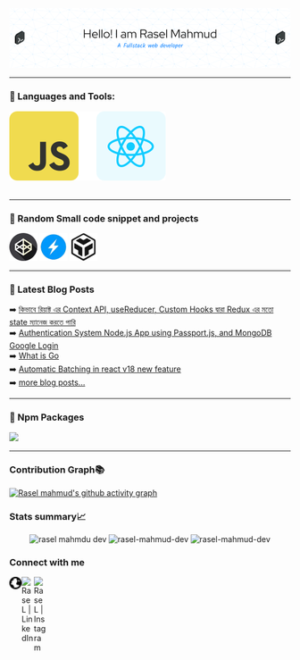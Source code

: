 ![](assets/github-header-image.png)


<!---
rasel-mahmud-dev/rasel-mahmud-dev is a ✨ special ✨ repository because its `README.md` (this file) appears on your GitHub profile.
You can click the Preview link to take a look at your changes.
--->


---
### 📕 Languages and Tools:

[//]: # (<span><img width="40px" src="./assets/js.svg"  alt=""/></span>)

[//]: # (<span><img width="40px" src="./assets/ts.svg"  alt=""/></span>)

[//]: # (<span><img width="40px" src="./assets/react.svg"  alt=""/></span>)

[//]: # (<span><img width="40px" src="./assets/Nextjs-logo.svg"  alt=""/></span>)

[//]: # (<span><img width="40px" src="./assets/redux.svg"  alt=""/></span>)

[//]: # (<span><img width="40px" src="./assets/scss.svg"  alt=""/></span>)

[//]: # (<span><img width="40px" src="./assets/tailwindcss-l.webp"  alt=""/></span>)

[//]: # (<span><img width="40px" src="https://raw.githubusercontent.com/github/explore/80688e429a7d4ef2fca1e82350fe8e3517d3494d/topics/nodejs/nodejs.png"  alt=""/></span>)

[//]: # (<span><img width="40px" src="./assets/mongodb-icon.svg"  alt=""/></span>)



<img src="./assets/Group.svg" />

<br />
<br />


---


### 📕 Random Small code snippet and projects

<a href="https://codepen.io/rasel-mahmud-dev"><img width="50px" src="./assets/codepen.webp"></a>
<a href="https://stackblitz.com/@rasel-mahmud-dev"><img width="50px" src="./assets/stackblitz.webp"></a>
<a href="https://codesandbox.io/u/rasel.mahmud.dev"><img width="50px" src="./assets/csb-ios.svg"></a>

---

### 📕 Latest Blog Posts

<!-- BLOG-POST-LIST:START -->
<!-- BLOG-POST-LIST:END -->


➡️ [কিভাবে রিয়াক্ট এর Context API, useReducer, Custom Hooks দ্বারা Redux এর মতো state ম্যানেজ করতে পারি](https://rasel-portfolio.vercel.app/blogs/%E0%A6%95%E0%A6%BF%E0%A6%AD%E0%A6%BE%E0%A6%AC%E0%A7%87-%E0%A6%B0%E0%A6%BF%E0%A7%9F%E0%A6%BE%E0%A6%95%E0%A7%8D%E0%A6%9F-%E0%A6%8F%E0%A6%B0-Context-API-useReducer-Custom-Hooks-%E0%A6%A6%E0%A7%8D%E0%A6%AC%E0%A6%BE%E0%A6%B0%E0%A6%BE-Redux-%E0%A6%8F%E0%A6%B0-%E0%A6%AE%E0%A6%A4%E0%A7%8B-state-%E0%A6%AE%E0%A7%8D%E0%A6%AF%E0%A6%BE%E0%A6%A8%E0%A7%87%E0%A6%9C-%E0%A6%95%E0%A6%B0%E0%A6%A4%E0%A7%87-%E0%A6%AA%E0%A6%BE%E0%A6%B0%E0%A6%BF)
<br />
➡️ [Authentication System Node.js App using Passport.js, and MongoDB Google Login](https://rasel-portfolio.vercel.app/blogs/authentication-system-nodejs-app-using-passportjs-and-mongodb-google-login)
<br />
➡️ [What is Go](https://javascript-refresh.vercel.app/golang/what-is-go)
<br />
➡️ [Automatic Batching in react v18 new feature](https://rasel-portfolio.vercel.app/blogs/react-automatic-batching-in-react-v18)
<br />
➡️ [more blog posts...](https://rasel-portfolio.vercel.app/blogs)

---

### 📕 Npm Packages

<a href="https://www.npmjs.com/package/rasel-react-table"><img width="200px" src="https://camo.githubusercontent.com/6dd649a6b1daa1bf329fec7d590a50ebc1c207d4765fdbed5b697a7b5c8c6111/68747470733a2f2f6e6f6465692e636f2f6e706d2f726173656c2d72656163742d7461626c652e706e673f646f776e6c6f6164733d74727565"/></a>


---

### Contribution Graph📚

[![Rasel mahmud's github activity graph](https://github-readme-activity-graph.cyclic.app/graph?username=rasel-mahmud-dev&theme=xcode)](https://github.com/rasel-mahmud-dev/github-readme-activity-graph)

### Stats summary📈

<p align="center">
 
 <img width="40%" src="https://github-readme-stats.vercel.app/api/top-langs?username=rasel-mahmud-dev&show_icons=true&theme=dracula&title_color=ff8000&text_color=ffffff&bg_color=6a6a6a&locale=en&layout=compact&hide_border=true" alt="rasel mahmdu dev" /> 

 <img width="48%" src="https://github-readme-stats.vercel.app/api?username=rasel-mahmud-dev&show_icons=true&theme=dracula&title_color=ff8000&text_color=ffffff&bg_color=6a6a6a&locale=en&hide_border=true" alt="rasel-mahmud-dev" />
<img width="48%" src="https://github-readme-streak-stats.herokuapp.com/?user=rasel-mahmud-dev&theme=highcontrast&hide_border=true" alt="rasel-mahmud-dev" />



### Connect with me

[<img align="left" alt="RaseL.com" width="22px" src="https://raw.githubusercontent.com/iconic/open-iconic/master/svg/globe.svg" />][website]
[<img align="left" alt="RaseL | LinkedIn" width="22px" src="https://cdn.jsdelivr.net/npm/simple-icons@v3/icons/linkedin.svg" />][linkedin]
[<img align="left" alt="RaseL | Instagram" width="22px" src="https://cdn.jsdelivr.net/npm/simple-icons@v3/icons/instagram.svg" />][instagram]




<br />
 


<!-- This like variable -->
[website]: https://rasel-portfolio.vercel.app
[instagram]: https://instagram.com/rasel-mahmud-dev
[linkedin]: https://linkedin.com/in/rasel-mahmud-dev


